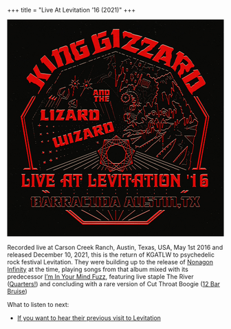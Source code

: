 +++
title = "Live At Levitation ’16 (2021)"
+++

![album cover for Live At Levitation 2016](./cover.jpg)

Recorded live at Carson Creek Ranch, Austin, Texas, USA, May 1st 2016 and released December 10, 2021, this is the return of KGATLW to psychedelic rock festival Levitation. They were building up to the release of [Nonagon Infinity](./nonagon-infinity) at the time, playing songs from that album mixed with its predecessor [I’m In Your Mind Fuzz](./im-in-your-mind-fuzz), featuring live staple The River ([Quarters!](./quarters)) and concluding with a rare version of Cut Throat Boogie ([12 Bar Bruise](./12-bar-bruise))

What to listen to next:

*   [If you want to hear their previous visit to Levitation](./live-at-levitation-2014)
